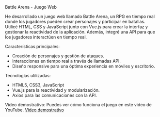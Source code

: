 Battle Arena - Juego Web

He desarrollado un juego web llamado Battle Arena, un RPG en tiempo real donde los jugadores pueden crear personajes y participar en batallas. 
Utilicé HTML, CSS y JavaScript junto con Vue.js para crear la interfaz y gestionar la reactividad de la aplicación. Además, integré una API para que los jugadores interactúen en tiempo real.

Características principales:
- Creación de personajes y gestión de ataques.
- Interacciones en tiempo real a través de llamadas API.
- Diseño responsive para una óptima experiencia en móviles y escritorio.

Tecnologías utilizadas:
- HTML5, CSS3, JavaScript
- Vue.js para la reactividad y modularización.
- Axios para las comunicaciones con la API.

Video demostrativo:
Puedes ver cómo funciona el juego en este video de YouTube.
[Video demostrativo](https://youtu.be/8iIQzk-EFc0)
